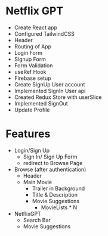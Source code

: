 # Netflix GPT

- Create React app
- Configured TailwindCSS
- Header
- Routing of App
- Login Form
- Signup Form
- Form Validation
- useRef Hook
- Firebase setup
- Create SignUp User account
- Implemented SignIn User api
- Created Redux Store with userSlice
- Implemented SignOut
- Update Profile

# Features
- Login/Sign Up
    - Sign In/ Sign Up Form
    - redirect to Browse Page
- Browse (after authentication)
    - Header
    - Main Movie
        - Trailer in Background
        - Title & Description 
        - Movie Suggestions
            - MovieLists * N
- NetflixGPT
    - Search Bar
    - Movie Suggestions

